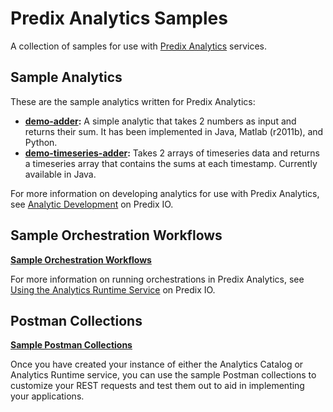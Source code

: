 # Predix Analytics Samples

A collection of samples for use with [Predix Analytics](https://www.predix.io/docs/#EG3xVdLg) services.

## Sample Analytics

These are the sample analytics written for Predix Analytics:

- **[demo-adder](analytics/demo-adder):** A simple analytic that takes 2 numbers as input and returns their sum. It has been implemented in Java, Matlab (r2011b), and Python.
- **[demo-timeseries-adder](analytics/demo-timeseries-adder-java):** Takes 2 arrays of timeseries data and returns a timeseries array that contains the sums at each timestamp. Currently available in Java.

For more information on developing analytics for use with Predix Analytics, see [Analytic Development](https://www.predix.io/docs/#Qd2kPYb7) on Predix IO. 

## Sample Orchestration Workflows

**[Sample Orchestration Workflows](orchestrations)**

For more information on running orchestrations in Predix Analytics, see [Using the Analytics Runtime Service](https://www.predix.io/docs/#pM5fe0l) on Predix IO.

## Postman Collections

**[Sample Postman Collections](postman)**

Once you have created your instance of either the Analytics Catalog or Analytics Runtime service, you can use the sample Postman collections to customize your REST requests and test them out to aid in implementing your applications. 
